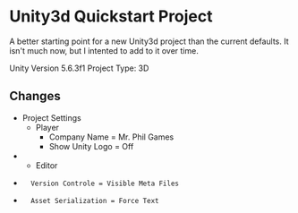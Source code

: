 # Unity3d Quickstart Project

A better starting point for a new Unity3d project than the current defaults.  It isn't much now, but I intented to add to it over time.

Unity Version 5.6.3f1
Project Type: 3D

## Changes

* Project Settings
	* Player
		* Company Name = Mr. Phil Games
		* Show Unity Logo = Off
*	* Editor
*		Version Controle = Visible Meta Files
*		Asset Serialization = Force Text
